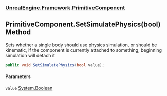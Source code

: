 ### [UnrealEngine.Framework](./UnrealEngine-Framework.md 'UnrealEngine.Framework').[PrimitiveComponent](./PrimitiveComponent.md 'UnrealEngine.Framework.PrimitiveComponent')
## PrimitiveComponent.SetSimulatePhysics(bool) Method
Sets whether a single body should use physics simulation, or should be kinematic, if the component is currently attached to something, beginning simulation will detach it  
```csharp
public void SetSimulatePhysics(bool value);
```
#### Parameters
<a name='UnrealEngine-Framework-PrimitiveComponent-SetSimulatePhysics(bool)-value'></a>
`value` [System.Boolean](https://docs.microsoft.com/en-us/dotnet/api/System.Boolean 'System.Boolean')  
  
